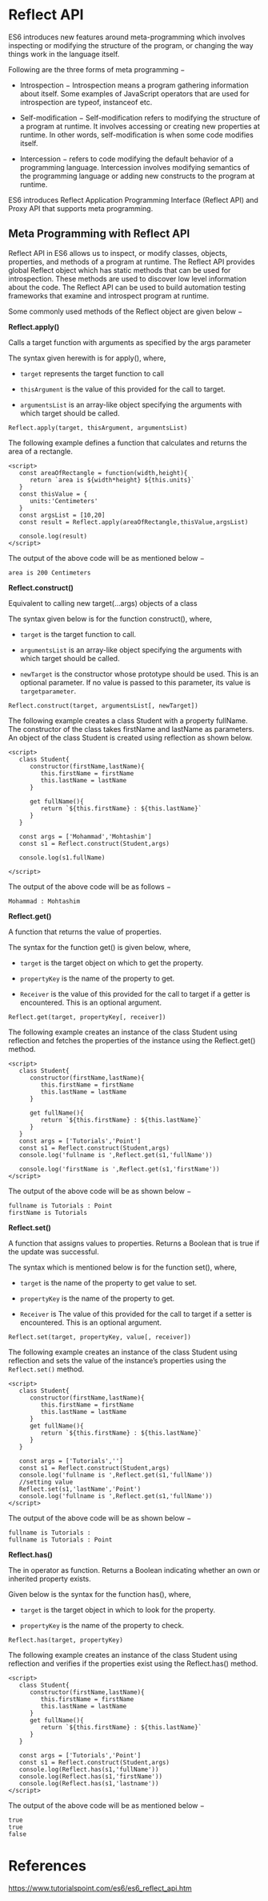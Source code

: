 # Reflect API

ES6 introduces new features around meta-programming which involves inspecting or modifying the structure of the program, or changing the way things work in the language itself.

Following are the three forms of meta programming −

- Introspection − Introspection means a program gathering information about itself. Some examples of JavaScript operators that are used for introspection are typeof, instanceof etc.

- Self-modification − Self-modification refers to modifying the structure of a program at runtime. It involves accessing or creating new properties at runtime. In other words, self-modification is when some code modifies itself.

- Intercession − refers to code modifying the default behavior of a programming language. Intercession involves modifying semantics of the programming language or adding new constructs to the program at runtime.

ES6 introduces Reflect Application Programming Interface (Reflect API) and Proxy API that supports meta programming.

## Meta Programming with Reflect API

Reflect API in ES6 allows us to inspect, or modify classes, objects, properties, and methods of a program at runtime. The Reflect API provides global Reflect object which has static methods that can be used for introspection. These methods are used to discover low level information about the code. The Reflect API can be used to build automation testing frameworks that examine and introspect program at runtime.

Some commonly used methods of the Reflect object are given below −

**Reflect.apply()**

Calls a target function with arguments as specified by the args parameter

The syntax given herewith is for apply(), where,

- `target` represents the target function to call

- `thisArgument` is the value of this provided for the call to target.

- `argumentsList` is an array-like object specifying the arguments with which target should be called.
```
Reflect.apply(target, thisArgument, argumentsList)
```


The following example defines a function that calculates and returns the area of a rectangle.
```
<script>
   const areaOfRectangle = function(width,height){
      return `area is ${width*height} ${this.units}`
   }
   const thisValue = {
      units:'Centimeters'
   }
   const argsList = [10,20]
   const result = Reflect.apply(areaOfRectangle,thisValue,argsList)

   console.log(result)
</script>
```


The output of the above code will be as mentioned below −
```
area is 200 Centimeters
```

**Reflect.construct()**

Equivalent to calling new target(...args) objects of a class

The syntax given below is for the function construct(), where,

- `target` is the target function to call.

- `argumentsList` is an array-like object specifying the arguments with which target should be called.

- `newTarget` is the constructor whose prototype should be used. This is an optional parameter. If no value is passed to this parameter, its value is `targetparameter`.

```
Reflect.construct(target, argumentsList[, newTarget])
```
The following example creates a class Student with a property fullName. The constructor of the class takes firstName and lastName as parameters. An object of the class Student is created using reflection as shown below.
```
<script>
   class Student{
      constructor(firstName,lastName){
         this.firstName = firstName
         this.lastName = lastName
      }

	  get fullName(){
         return `${this.firstName} : ${this.lastName}`
      }
   }

   const args = ['Mohammad','Mohtashim']
   const s1 = Reflect.construct(Student,args)

   console.log(s1.fullName)

</script>
```
The output of the above code will be as follows −
```
Mohammad : Mohtashim
```

**Reflect.get()**

A function that returns the value of properties.

The syntax for the function get() is given below, where,

- `target` is the target object on which to get the property.

- `propertyKey` is the name of the property to get.

- `Receiver` is the value of this provided for the call to target if a getter is encountered. This is an optional argument.
```
Reflect.get(target, propertyKey[, receiver])
```

The following example creates an instance of the class Student using reflection and fetches the properties of the instance using the Reflect.get() method.
```
<script>
   class Student{
      constructor(firstName,lastName){
         this.firstName = firstName
         this.lastName = lastName
      }

      get fullName(){
         return `${this.firstName} : ${this.lastName}`
      }
   }
   const args = ['Tutorials','Point']
   const s1 = Reflect.construct(Student,args)
   console.log('fullname is ',Reflect.get(s1,'fullName'))

   console.log('firstName is ',Reflect.get(s1,'firstName'))
</script>
```
The output of the above code will be as shown below −
```
fullname is Tutorials : Point
firstName is Tutorials
```

**Reflect.set()**

A function that assigns values to properties. Returns a Boolean that is true if the update was successful.

The syntax which is mentioned below is for the function set(), where,

- `target` is the name of the property to get value to set.

- `propertyKey` is the name of the property to get.

- `Receiver` is The value of this provided for the call to target if a setter is encountered. This is an optional argument.
```
Reflect.set(target, propertyKey, value[, receiver])
```

The following example creates an instance of the class Student using reflection and sets the value of the instance’s properties using the `Reflect.set()` method.
```
<script>
   class Student{
      constructor(firstName,lastName){
         this.firstName = firstName
         this.lastName = lastName
      }
      get fullName(){
         return `${this.firstName} : ${this.lastName}`
      }
   }

   const args = ['Tutorials','']
   const s1 = Reflect.construct(Student,args)
   console.log('fullname is ',Reflect.get(s1,'fullName'))
   //setting value
   Reflect.set(s1,'lastName','Point')
   console.log('fullname is ',Reflect.get(s1,'fullName'))
</script>
```
The output of the above code will be as shown below −
```
fullname is Tutorials :
fullname is Tutorials : Point
```

**Reflect.has()**

The in operator as function. Returns a Boolean indicating whether an own or inherited property exists.

Given below is the syntax for the function has(), where,

- `target` is the target object in which to look for the property.

- `propertyKey` is the name of the property to check.

```
Reflect.has(target, propertyKey)
```
The following example creates an instance of the class Student using reflection and verifies if the properties exist using the Reflect.has() method.
```
<script>
   class Student{
      constructor(firstName,lastName){
         this.firstName = firstName
         this.lastName = lastName
      }
      get fullName(){
         return `${this.firstName} : ${this.lastName}`
      }
   }

   const args = ['Tutorials','Point']
   const s1 = Reflect.construct(Student,args)
   console.log(Reflect.has(s1,'fullName'))
   console.log(Reflect.has(s1,'firstName'))
   console.log(Reflect.has(s1,'lastname'))
</script>
```
The output of the above code will be as mentioned below −
```
true
true
false
```

# References
https://www.tutorialspoint.com/es6/es6_reflect_api.htm
